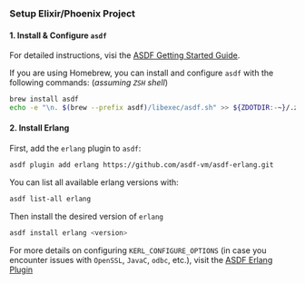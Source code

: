 ### Setup Elixir/Phoenix Project

#### 1. Install & Configure `asdf`

For detailed instructions, visi the [ASDF Getting Started Guide](https://asdf-vm.com/guide/getting-started.html).

If you are using Homebrew, you can install and configure `asdf` with the following commands:
(_assuming `ZSH` shell_)

```sh
brew install asdf
echo -e "\n. $(brew --prefix asdf)/libexec/asdf.sh" >> ${ZDOTDIR:-~}/.zshrc
```

#### 2. Install Erlang

First, add the `erlang` plugin to `asdf`:

```sh
asdf plugin add erlang https://github.com/asdf-vm/asdf-erlang.git
```

You can list all available erlang versions with:

```sh
asdf list-all erlang
```

Then install the desired version of `erlang`

```sh
asdf install erlang <version>
```

For more details on configuring `KERL_CONFIGURE_OPTIONS` (in case you encounter issues with `OpenSSL`, `JavaC`, `odbc`, etc.),
visit the [ASDF Erlang Plugin](https://github.com/asdf-vm/asdf-erlang)
